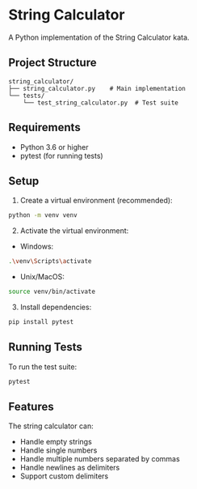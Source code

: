 # String Calculator

A Python implementation of the String Calculator kata.

## Project Structure

```
string_calculator/
├── string_calculator.py    # Main implementation
└── tests/
    └── test_string_calculator.py  # Test suite
```

## Requirements

- Python 3.6 or higher
- pytest (for running tests)

## Setup

1. Create a virtual environment (recommended):
```bash
python -m venv venv
```

2. Activate the virtual environment:
- Windows:
```bash
.\venv\Scripts\activate
```
- Unix/MacOS:
```bash
source venv/bin/activate
```

3. Install dependencies:
```bash
pip install pytest
```

## Running Tests

To run the test suite:
```bash
pytest
```

## Features

The string calculator can:
- Handle empty strings
- Handle single numbers
- Handle multiple numbers separated by commas
- Handle newlines as delimiters
- Support custom delimiters

